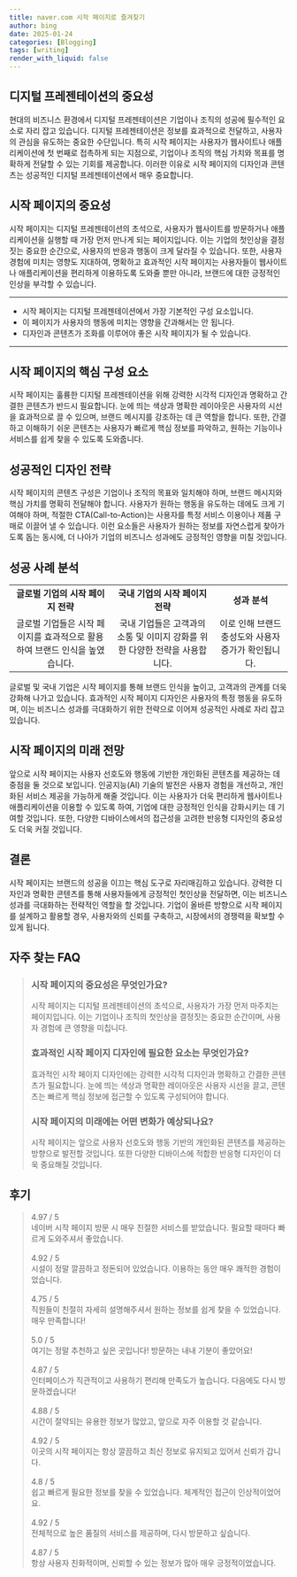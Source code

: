 ```yaml
---
title: naver.com 시작 페이지로 즐겨찾기
author: bing
date: 2025-01-24
categories: [Blogging]
tags: [writing]
render_with_liquid: false
---
```



<h2 id='디지털 프레젠테이션의 중요성'>디지털 프레젠테이션의 중요성</h2>

<p>현대의 비즈니스 환경에서 디지털 프레젠테이션은 기업이나 조직의 성공에 필수적인 요소로 자리 잡고 있습니다. 디지털 프레젠테이션은 정보를 효과적으로 전달하고, 사용자의 관심을 유도하는 중요한 수단입니다. 특히 시작 페이지는 사용자가 웹사이트나 애플리케이션에 첫 번째로 접촉하게 되는 지점으로, 기업이나 조직의 핵심 가치와 목표를 명확하게 전달할 수 있는 기회를 제공합니다. 이러한 이유로 시작 페이지의 디자인과 콘텐츠는 성공적인 디지털 프레젠테이션에서 매우 중요합니다.</p>

<h2 id='시작 페이지의 중요성'>시작 페이지의 중요성</h2>

<p>시작 페이지는 디지털 프레젠테이션의 초석으로, 사용자가 웹사이트를 방문하거나 애플리케이션을 실행할 때 가장 먼저 만나게 되는 페이지입니다. 이는 기업의 첫인상을 결정짓는 중요한 순간으로, 사용자의 반응과 행동이 크게 달라질 수 있습니다. 또한, 사용자 경험에 미치는 영향도 지대하여, 명확하고 효과적인 시작 페이지는 사용자들이 웹사이트나 애플리케이션을 편리하게 이용하도록 도와줄 뿐만 아니라, 브랜드에 대한 긍정적인 인상을 부각할 수 있습니다.</p>

<hr />

<ul>
    <li>시작 페이지는 디지털 프레젠테이션에서 가장 기본적인 구성 요소입니다.</li>
    <li>이 페이지가 사용자의 행동에 미치는 영향을 간과해서는 안 됩니다.</li>
    <li>디자인과 콘텐츠가 조화를 이루어야 좋은 시작 페이지가 될 수 있습니다.</li>
</ul>

<hr />

<h2 id='시작 페이지의 구성 요소'>시작 페이지의 핵심 구성 요소</h2>

<p>시작 페이지는 훌륭한 디지털 프레젠테이션을 위해 강력한 시각적 디자인과 명확하고 간결한 콘텐츠가 반드시 필요합니다. 눈에 띄는 색상과 명확한 레이아웃은 사용자의 시선을 효과적으로 끌 수 있으며, 브랜드 메시지를 강조하는 데 큰 역할을 합니다. 또한, 간결하고 이해하기 쉬운 콘텐츠는 사용자가 빠르게 핵심 정보를 파악하고, 원하는 기능이나 서비스를 쉽게 찾을 수 있도록 도와줍니다.</p>

<h2 id='성공적인 디자인 전략'>성공적인 디자인 전략</h2>

<p>시작 페이지의 콘텐츠 구성은 기업이나 조직의 목표와 일치해야 하며, 브랜드 메시지와 핵심 가치를 명확히 전달해야 합니다. 사용자가 원하는 행동을 유도하는 데에도 크게 기여해야 하며, 적절한 CTA(Call-to-Action)는 사용자를 특정 서비스 이용이나 제품 구매로 이끌어 낼 수 있습니다. 이런 요소들은 사용자가 원하는 정보를 자연스럽게 찾아가도록 돕는 동시에, 더 나아가 기업의 비즈니스 성과에도 긍정적인 영향을 미칠 것입니다.</p>

<h2 id='성공 사례 분석'>성공 사례 분석</h2>

<table>
    <tr>
        <td style="text-align: center; height: 17px;"><b>글로벌 기업의 시작 페이지 전략</b></td>
        <td style="text-align: center; height: 17px;"><b>국내 기업의 시작 페이지 전략</b></td>
        <td style="text-align: center; height: 17px;"><b>성과 분석</b></td>
    </tr>
    <tr>
        <td style="text-align: center; height: 17px;">글로벌 기업들은 시작 페이지를 효과적으로 활용하여 브랜드 인식을 높였습니다.</td>
        <td style="text-align: center; height: 17px;">국내 기업들은 고객과의 소통 및 이미지 강화를 위한 다양한 전략을 사용합니다.</td>
        <td style="text-align: center; height: 17px;">이로 인해 브랜드 충성도와 사용자 증가가 확인됩니다.</td>
    </tr>
</table>

<p>글로벌 및 국내 기업은 시작 페이지를 통해 브랜드 인식을 높이고, 고객과의 관계를 더욱 강화해 나가고 있습니다. 효과적인 시작 페이지 디자인은 사용자의 특정 행동을 유도하며, 이는 비즈니스 성과를 극대화하기 위한 전략으로 이어져 성공적인 사례로 자리 잡고 있습니다.</p>

<h2 id='시작 페이지의 미래 전망'>시작 페이지의 미래 전망</h2>

<p>앞으로 시작 페이지는 사용자 선호도와 행동에 기반한 개인화된 콘텐츠를 제공하는 데 중점을 둘 것으로 보입니다. 인공지능(AI) 기술의 발전은 사용자 경험을 개선하고, 개인화된 서비스 제공을 가능하게 해줄 것입니다. 이는 사용자가 더욱 편리하게 웹사이트나 애플리케이션을 이용할 수 있도록 하여, 기업에 대한 긍정적인 인식을 강화시키는 데 기여할 것입니다. 또한, 다양한 디바이스에서의 접근성을 고려한 반응형 디자인의 중요성도 더욱 커질 것입니다.</p>

<h2 id='결론'>결론</h2>

<p>시작 페이지는 브랜드의 성공을 이끄는 핵심 도구로 자리매김하고 있습니다. 강력한 디자인과 명확한 콘텐츠를 통해 사용자들에게 긍정적인 첫인상을 전달하면, 이는 비즈니스 성과를 극대화하는 전략적인 역할을 할 것입니다. 기업이 올바른 방향으로 시작 페이지를 설계하고 활용할 경우, 사용자와의 신뢰를 구축하고, 시장에서의 경쟁력을 확보할 수 있게 됩니다.</p>


<h2 id='자주_찾는_FAQ'>자주 찾는 FAQ</h2>
<div itemscope="" itemtype="https://schema.org/FAQPage">
<blockquote>
<div itemscope="" itemprop="mainEntity" itemtype="https://schema.org/Question">
<h3 itemprop="name">시작 페이지의 중요성은 무엇인가요?</h3>
<div itemscope="" itemprop="acceptedAnswer" itemtype="https://schema.org/Answer">
<span itemprop="text">
<p>시작 페이지는 디지털 프레젠테이션의 초석으로, 사용자가 가장 먼저 마주치는 페이지입니다. 이는 기업이나 조직의 첫인상을 결정짓는 중요한 순간이며, 사용자 경험에 큰 영향을 미칩니다.</p>
</span>
</div>
</div>
<div itemscope="" itemprop="mainEntity" itemtype="https://schema.org/Question">
<h3 itemprop="name">효과적인 시작 페이지 디자인에 필요한 요소는 무엇인가요?</h3>
<div itemscope="" itemprop="acceptedAnswer" itemtype="https://schema.org/Answer">
<span itemprop="text">
<p>효과적인 시작 페이지 디자인에는 강력한 시각적 디자인과 명확하고 간결한 콘텐츠가 필요합니다. 눈에 띄는 색상과 명확한 레이아웃은 사용자 시선을 끌고, 콘텐츠는 빠르게 핵심 정보에 접근할 수 있도록 구성되어야 합니다.</p>
</span>
</div>
</div>
<div itemscope="" itemprop="mainEntity" itemtype="https://schema.org/Question">
<h3 itemprop="name">시작 페이지의 미래에는 어떤 변화가 예상되나요?</h3>
<div itemscope="" itemprop="acceptedAnswer" itemtype="https://schema.org/Answer">
<span itemprop="text">
<p>시작 페이지는 앞으로 사용자 선호도와 행동 기반의 개인화된 콘텐츠를 제공하는 방향으로 발전할 것입니다. 또한 다양한 디바이스에 적합한 반응형 디자인이 더욱 중요해질 것입니다.</p>
</span>
</div>
</div>
</blockquote>
</div>
<h2 id='후기'>후기</h2>
<div itemscope itemtype="https://schema.org/Product">
  <blockquote>
  <div itemprop="review" itemscope itemtype="https://schema.org/Review">
      <div itemprop="reviewRating" itemscope itemtype="https://schema.org/Rating"> <span itemprop="ratingValue">4.97</span> / <span itemprop="bestRating">5</span> </div>
      <span itemprop="reviewBody">네이버 시작 페이지 방문 시 매우 친절한 서비스를 받았습니다. 필요할 때마다 빠르게 도와주셔서 좋았습니다.</span>
  </div>
  <br>
  <div itemprop="review" itemscope itemtype="https://schema.org/Review">
      <div itemprop="reviewRating" itemscope itemtype="https://schema.org/Rating"> <span itemprop="ratingValue">4.92</span> / <span itemprop="bestRating">5</span> </div>
      <span itemprop="reviewBody">시설이 정말 깔끔하고 정돈되어 있었습니다. 이용하는 동안 매우 쾌적한 경험이었습니다.</span>
  </div>
  <br>
  <div itemprop="review" itemscope itemtype="https://schema.org/Review">
      <div itemprop="reviewRating" itemscope itemtype="https://schema.org/Rating"> <span itemprop="ratingValue">4.75</span> / <span itemprop="bestRating">5</span> </div>
      <span itemprop="reviewBody">직원들이 친절히 자세히 설명해주셔서 원하는 정보를 쉽게 찾을 수 있었습니다. 매우 만족합니다!</span>
  </div>
  <br>
  <div itemprop="review" itemscope itemtype="https://schema.org/Review">
      <div itemprop="reviewRating" itemscope itemtype="https://schema.org/Rating"> <span itemprop="ratingValue">5.0</span> / <span itemprop="bestRating">5</span> </div>
      <span itemprop="reviewBody">여기는 정말 추천하고 싶은 곳입니다! 방문하는 내내 기분이 좋았어요!</span>
  </div>
  <br>
  <div itemprop="review" itemscope itemtype="https://schema.org/Review">
      <div itemprop="reviewRating" itemscope itemtype="https://schema.org/Rating"> <span itemprop="ratingValue">4.87</span> / <span itemprop="bestRating">5</span> </div>
      <span itemprop="reviewBody">인터페이스가 직관적이고 사용하기 편리해 만족도가 높습니다. 다음에도 다시 방문하겠습니다!</span>
  </div>
  <br>
  <div itemprop="review" itemscope itemtype="https://schema.org/Review">
      <div itemprop="reviewRating" itemscope itemtype="https://schema.org/Rating"> <span itemprop="ratingValue">4.88</span> / <span itemprop="bestRating">5</span> </div>
      <span itemprop="reviewBody">시간이 절약되는 유용한 정보가 많았고, 앞으로 자주 이용할 것 같습니다.</span>
  </div>
  <br>
  <div itemprop="review" itemscope itemtype="https://schema.org/Review">
      <div itemprop="reviewRating" itemscope itemtype="https://schema.org/Rating"> <span itemprop="ratingValue">4.92</span> / <span itemprop="bestRating">5</span> </div>
      <span itemprop="reviewBody">이곳의 시작 페이지는 항상 깔끔하고 최신 정보로 유지되고 있어서 신뢰가 갑니다.</span>
  </div>
  <br>
  <div itemprop="review" itemscope itemtype="https://schema.org/Review">
      <div itemprop="reviewRating" itemscope itemtype="https://schema.org/Rating"> <span itemprop="ratingValue">4.8</span> / <span itemprop="bestRating">5</span> </div>
      <span itemprop="reviewBody">쉽고 빠르게 필요한 정보를 찾을 수 있었습니다. 체계적인 접근이 인상적이었어요.</span>
  </div>
  <br>
  <div itemprop="review" itemscope itemtype="https://schema.org/Review">
      <div itemprop="reviewRating" itemscope itemtype="https://schema.org/Rating"> <span itemprop="ratingValue">4.92</span> / <span itemprop="bestRating">5</span> </div>
      <span itemprop="reviewBody">전체적으로 높은 품질의 서비스를 제공하며, 다시 방문하고 싶습니다.</span>
  </div>
  <br>
  <div itemprop="review" itemscope itemtype="https://schema.org/Review">
      <div itemprop="reviewRating" itemscope itemtype="https://schema.org/Rating"> <span itemprop="ratingValue">4.87</span> / <span itemprop="bestRating">5</span> </div>
      <span itemprop="reviewBody">항상 사용자 친화적이며, 신뢰할 수 있는 정보가 많아 매우 긍정적이었습니다.</span>
  </div>
  </blockquote>
</div>
